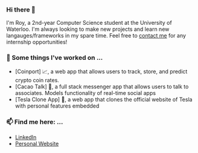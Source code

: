 ### Hi there 👋

I'm Roy, a 2nd-year Computer Science student at the University of Waterloo. I'm always looking to make new projects and learn new langauges/frameworks in my spare time. Feel free to [contact me](mailto:rchon@uwaterloo.ca) for any internship opportunities!

### 🔭 Some things I've worked on ...
- [Coinport] 📈, a web app that allows users to track, store, and predict crypto coin rates.
- [Cacao Talk] 📱, a full stack messenger app that allows users to talk to associates. Models functionality of real-time social apps
- [Tesla Clone App] 🚗, a web app that clones the official website of Tesla with personal features embedded
<!--
### 🌱 I’m learning ...
- Tyescript and Node.js 
- More about data structures and algorithms on Coursera
-->
### 📫 Find me here: ...
- [LinkedIn](https://www.linkedin.com/in/roychon)
- [Personal Website](https://roychon.github.io)
